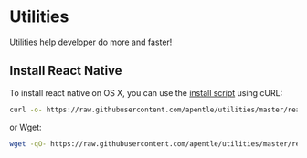 # Utilities
Utilities help developer do more and faster!

## Install React Native

To install react native on OS X, you can use the [install script](https://github.com/apentle/utilities/blob/master/react-native/install) using cURL:
```bash
curl -o- https://raw.githubusercontent.com/apentle/utilities/master/react-native/install | bash
```
or Wget:
```bash
wget -qO- https://raw.githubusercontent.com/apentle/utilities/master/react-native/install | bash
```